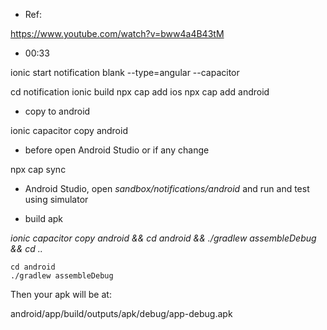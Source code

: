 

- Ref:

https://www.youtube.com/watch?v=bww4a4B43tM

- 00:33

ionic start notification blank --type=angular --capacitor

cd notification
ionic build
npx cap add ios
npx cap add android

- copy to android

ionic capacitor copy android

- before open Android Studio or if any change

npx cap sync

- Android Studio, open *sandbox/notifications/android* and run and test using simulator

- build apk

*ionic capacitor copy android && cd android && ./gradlew assembleDebug && cd ..*

```
cd android 
./gradlew assembleDebug
```

Then your apk will be at:

android/app/build/outputs/apk/debug/app-debug.apk





